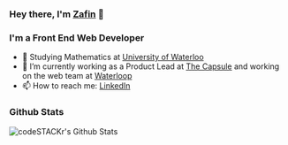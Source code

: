 ### Hey there, I'm [Zafin](https://zafinhassan.com) 👋


### I'm a Front End Web Developer
- 🏫 Studying Mathematics at [University of Waterloo](https://www.uwaterloo.ca/)
- 🔭 I’m currently working as a Product Lead at [The Capsule](https://readthecapsule.com/ref/MF5MLXooTK) and working on the web team at [Waterloop](https://teamwaterloop.ca)
- 📫 How to reach me: [LinkedIn](https://linkedin.com/in/zafinhassan)


### Github Stats

  <img align="left" alt="codeSTACKr's Github Stats" src="https://github-readme-stats.codestackr.vercel.app/api?username=zafin-hassan&show_icons=true&hide_border=true" />
